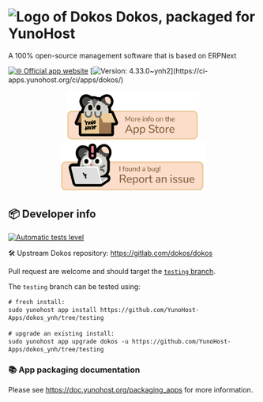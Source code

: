 <!--
N.B.: This README was automatically generated by <https://github.com/YunoHost/apps_tools/blob/main/readme_generator>
It shall NOT be edited by hand.
-->

<h1>
  <img src="https://raw.githubusercontent.com/YunoHost/apps/main/logos/dokos.png" width="32px" alt="Logo of Dokos">
  Dokos, packaged for YunoHost
</h1>

A 100% open-source management software that is based on ERPNext

[![🌐 Official app website](https://img.shields.io/badge/Official_app_website-darkgreen?style=for-the-badge)](https://dokos.io/)
[![Version: 4.33.0~ynh2](https://img.shields.io/badge/Version-4.33.0~ynh2-rgba(0,150,0,1)?style=for-the-badge)](https://ci-apps.yunohost.org/ci/apps/dokos/)

<div align="center">
<a href="https://apps.yunohost.org/app/dokos"><img height="100px" src="https://github.com/YunoHost/yunohost-artwork/raw/refs/heads/main/badges/neopossum-badges/badge_more_info_on_the_appstore.svg"/></a>
<a href="https://github.com/YunoHost-Apps/dokos_ynh/issues"><img height="100px" src="https://github.com/YunoHost/yunohost-artwork/raw/refs/heads/main/badges/neopossum-badges/badge_report_an_issue.svg"/></a>
</div>

## 📦 Developer info

[![Automatic tests level](https://apps.yunohost.org/badge/cilevel/dokos)](https://ci-apps.yunohost.org/ci/apps/dokos/)

🛠️ Upstream Dokos repository: <https://gitlab.com/dokos/dokos>

Pull request are welcome and should target the [`testing` branch](https://github.com/YunoHost-Apps/dokos_ynh/tree/testing).

The `testing` branch can be tested using:
```
# fresh install:
sudo yunohost app install https://github.com/YunoHost-Apps/dokos_ynh/tree/testing

# upgrade an existing install:
sudo yunohost app upgrade dokos -u https://github.com/YunoHost-Apps/dokos_ynh/tree/testing
```

### 📚 App packaging documentation

Please see <https://doc.yunohost.org/packaging_apps> for more information.